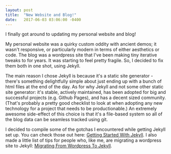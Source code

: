 ```yaml
---
layout: post
title:  "New Website and Blog!"
date:   2017-06-03 03:06:00 -0400
---
```


I finally got around to updating my personal website and blog!  

<!--more-->
My personal website was a quirky custom oddity with ancient demos; it wasn't responsive, or particularly modern in terms of either aesthetics or code. The blog was a wordpress site that I've been making tiny iterative tweaks to for years. It was starting to feel pretty fragile. So, I decided to fix them both in one shot, using Jekyll.

The main reason I chose Jekyll is because it's a static site generator - there's something delightfully simple about just ending up with a bunch of html files at the end of the day. As for why Jekyll and not some other static site generator: it's stable, actively maintained, has been adopted for big and successful projects (e.g. Github Pages), and has a decent sized community. (That's probably a pretty good checklist to look at when adopting any new technology for a project that needs to be productionable.) An extremely awesome side-effect of this choice is that it's a file-based system so all of the blog data can be seamless tracked using git.

I decided to compile some of the gotchas I encountered while getting Jekyll set up. You can check those out here: [Getting Started With Jekyll](/blog/getting-started-with-jekyll). I also made a little list of tips for people who, like me, are migrating a wordpress site to Jekyll: [Migrating From Wordpress To Jekyll](/blog/migrating-from-wordpress-to-jekyll).
